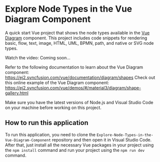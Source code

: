 # Explore Node Types in the Vue Diagram Component

A quick start Vue project that shows the node types available in the [Vue Diagram]( https://www.syncfusion.com/vue-components/vue-diagram?utm_source=github&utm_medium=listing&utm_campaign=vue-diagram-nodetypes-sample) component. This project includes code snippets for rendering basic, flow, text, image, HTML, UML, BPMN, path, and native or SVG node types.

Watch the video: Coming soon…

Refer to the following documentation to learn about the Vue Diagram component: https://ej2.syncfusion.com/vue/documentation/diagram/shapes
Check out this online example of the Vue Diagram component: https://ej2.syncfusion.com/vue/demos/#/material3/diagram/shape-gallery.html

Make sure you have the latest versions of Node.js and Visual Studio Code on your machine before working on this project.

## How to run this application
To run this application, you need to clone the `Explore-Node-Types-in-the-Vue-Diagram-Component` repository and then open it in Visual Studio Code. After that, just install all the necessary Vue packages in your project using the `npm install` command and run your project using the `npm run dev` command.
